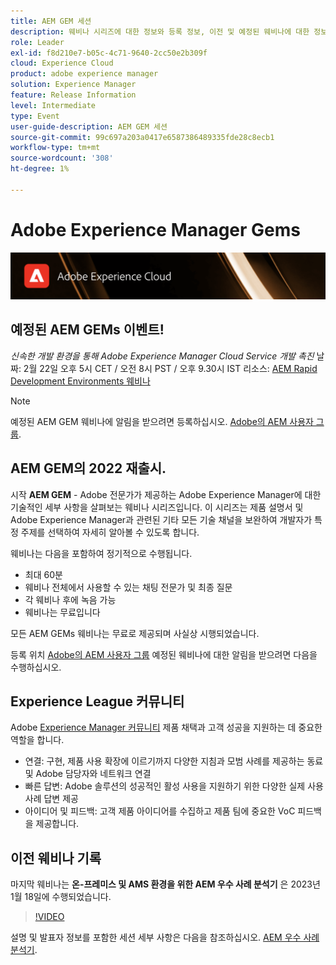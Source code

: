 ```yaml
---
title: AEM GEM 세션
description: 웨비나 시리즈에 대한 정보와 등록 정보, 이전 및 예정된 웨비나에 대한 정보를 포함하는 AEM GEMs의 랜딩 페이지입니다
role: Leader
exl-id: f8d210e7-b05c-4c71-9640-2cc50e2b309f
cloud: Experience Cloud
product: adobe experience manager
solution: Experience Manager
feature: Release Information
level: Intermediate
type: Event
user-guide-description: AEM GEM 세션
source-git-commit: 99c697a203a0417e6587386489335fde28c8ecb1
workflow-type: tm+mt
source-wordcount: '308'
ht-degree: 1%

---
```


# Adobe Experience Manager Gems

<img alt="디지털 경험" src="./assets/ADX_Gems.png"/>

## 예정된 AEM GEMs 이벤트!

<!---  Remove the comment marks, and put the upcoming event in the below table

<table style="max-width: 1214px;">
<tr>
  <td style="vertical-align: top;">
    <a href="https://www.youtube.com/watch?v=f1T9XU9TCJU">
      <img alt="Experience League LIVE Oct 25" src="assets/Oct25_2022_exl_live_banner_web_1920_WebBanner.png">
    </a>
    <div>
      <a href="https://www.youtube.com/watch?v=f1T9XU9TCJU">
        <strong>Deliver the right offer at the right time with decision management</strong>
      </a>
      <br/><em>with Sandra Hausmann, Ben Tepfer, Brandon Poyfair, and Jason Hickey</em>
      <br/><em>October 25, 2022</em>
    </div>
  </td>
</tr>
</table>

--->
*신속한 개발 환경을 통해 Adobe Experience Manager Cloud Service 개발 촉진*
날짜: 2월 22일 오후 5시 CET / 오전 8시 PST / 오후 9.30시 IST 리소스: [AEM Rapid Development Environments 웨비나](/help/gems2023/Rapid-Development-Environments.md)

>[!NOTE]
>
> 예정된 AEM GEM 웨비나에 알림을 받으려면 등록하십시오. [Adobe의 AEM 사용자 그룹](https://aem-augs.adobe.com/).

## AEM GEM의 2022 재출시.

시작 **AEM GEM** - Adobe 전문가가 제공하는 Adobe Experience Manager에 대한 기술적인 세부 사항을 살펴보는 웨비나 시리즈입니다. 이 시리즈는 제품 설명서 및 Adobe Experience Manager과 관련된 기타 모든 기술 채널을 보완하여 개발자가 특정 주제를 선택하여 자세히 알아볼 수 있도록 합니다.

웨비나는 다음을 포함하여 정기적으로 수행됩니다.

* 최대 60분
* 웨비나 전체에서 사용할 수 있는 채팅 전문가 및 최종 질문
* 각 웨비나 후에 녹음 가능
* 웨비나는 무료입니다

모든 AEM GEMs 웨비나는 무료로 제공되며 사실상 시행되었습니다.

등록 위치 [Adobe의 AEM 사용자 그룹](https://aem-augs.adobe.com/) 예정된 웨비나에 대한 알림을 받으려면 다음을 수행하십시오.

## Experience League 커뮤니티

Adobe [Experience Manager 커뮤니티](https://experienceleaguecommunities.adobe.com/t5/adobe-experience-manager/ct-p/adobe-experience-manager-community) 제품 채택과 고객 성공을 지원하는 데 중요한 역할을 합니다.

* 연결: 구현, 제품 사용 확장에 이르기까지 다양한 지침과 모범 사례를 제공하는 동료 및 Adobe 담당자와 네트워크 연결
* 빠른 답변: Adobe 솔루션의 성공적인 활성 사용을 지원하기 위한 다양한 실제 사용 사례 답변 제공
* 아이디어 및 피드백: 고객 제품 아이디어를 수집하고 제품 팀에 중요한 VoC 피드백을 제공합니다.

## 이전 웨비나 기록

마지막 웨비나는 **온-프레미스 및 AMS 환경을 위한 AEM 우수 사례 분석기** 은 2023년 1월 18일에 수행되었습니다.

>[!VIDEO](https://video.tv.adobe.com/v/3413364/)

설명 및 발표자 정보를 포함한 세션 세부 사항은 다음을 참조하십시오. [AEM 우수 사례 분석기](/help/gems2023/aem-best-practices-analyzer.md).
